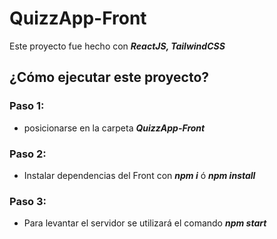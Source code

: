 # QuizzApp-Front
Este proyecto fue hecho con ***ReactJS, TailwindCSS***
## ¿Cómo ejecutar este proyecto?
### Paso 1:
- posicionarse en la carpeta ***QuizzApp-Front***

### Paso 2:
- Instalar dependencias del Front con ***npm i*** ó ***npm install***

### Paso 3:
- Para levantar el servidor se utilizará el comando ***npm start***

